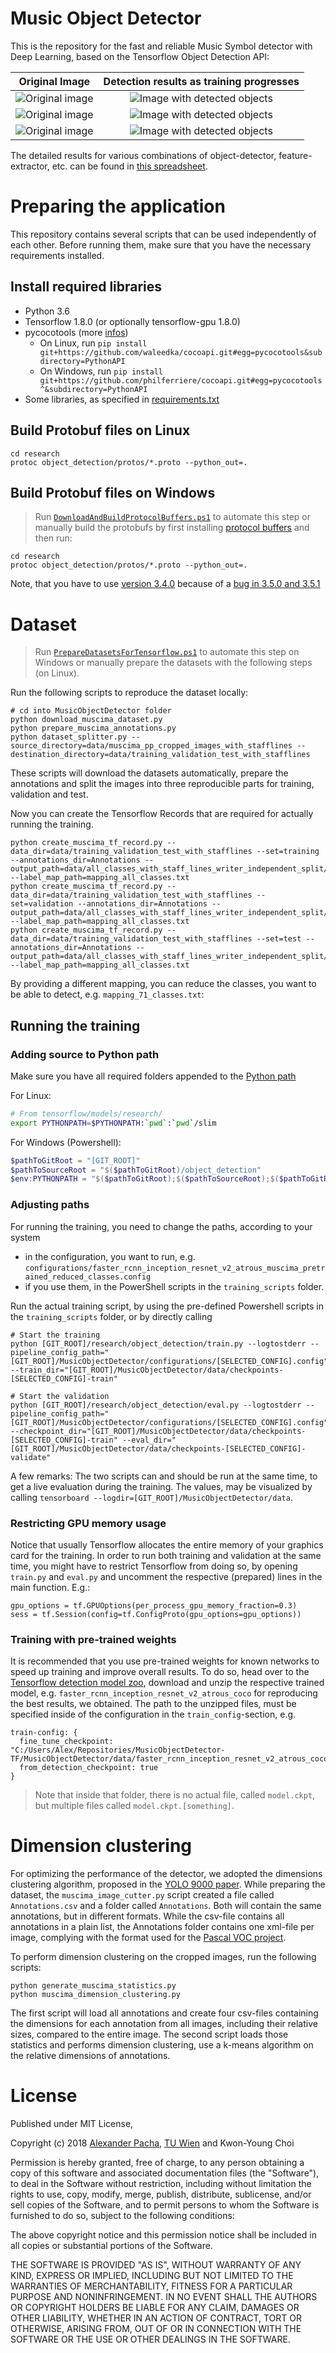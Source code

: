 # Music Object Detector

This is the repository for the fast and reliable Music Symbol detector with Deep Learning, based on the Tensorflow Object Detection API: 
 
| Original Image | Detection results as training progresses |
|:--------------:|:------------------:|
| ![Original image](MusicObjectDetector/images/crop_undetected.png) | ![Image with detected objects](MusicObjectDetector/images/individualImage1-animation.gif) |
| ![Original image](MusicObjectDetector/images/individualImage3-0.jpg)      | ![Image with detected objects](MusicObjectDetector/images/individualImage3-animated.gif)      |
| ![Original image](MusicObjectDetector/images/individualImage2-0.jpg)      | ![Image with detected objects](MusicObjectDetector/images/individualImage2-animated.gif)      |

The detailed results for various combinations of object-detector, feature-extractor, etc. can be found in [this spreadsheet](https://docs.google.com/spreadsheets/d/174-CnLO-rAoVMst0ngVGHguTlD39ebdxLX9ZLE9Pscw/edit?usp=sharing).


# Preparing the application
This repository contains several scripts that can be used independently of each other. 
Before running them, make sure that you have the necessary requirements installed. 

## Install required libraries

- Python 3.6
- Tensorflow 1.8.0 (or optionally tensorflow-gpu 1.8.0)
- pycocotools (more [infos](https://github.com/matterport/Mask_RCNN/issues/6#issuecomment-341503509))
    - On Linux, run `pip install git+https://github.com/waleedka/cocoapi.git#egg=pycocotools&subdirectory=PythonAPI`
    - On Windows, run `pip install git+https://github.com/philferriere/cocoapi.git#egg=pycocotools^&subdirectory=PythonAPI`
- Some libraries, as specified in [requirements.txt](MusicObjectDetector/requirements.txt)

## Build Protobuf files on Linux

```commandline
cd research
protoc object_detection/protos/*.proto --python_out=.
```

## Build Protobuf files on Windows

> Run [`DownloadAndBuildProtocolBuffers.ps1`](MusicObjectDetector/DownloadAndBuildProtocolBuffers.ps1) to automate this step or manually build the protobufs by first installing [protocol buffers](https://developers.google.com/protocol-buffers/docs/downloads) and then run:

```commandline
cd research
protoc object_detection/protos/*.proto --python_out=.
```

Note, that you have to use [version 3.4.0](https://github.com/google/protobuf/releases/download/v3.4.0/) because of a [bug in 3.5.0 and 3.5.1](https://github.com/google/protobuf/issues/3957)

# Dataset

> Run [`PrepareDatasetsForTensorflow.ps1`](MusicObjectDetector/PrepareDatasetsForTensorflow.ps1) to automate this step on Windows or manually prepare the datasets with the following steps (on Linux).

Run the following scripts to reproduce the dataset locally:

```
# cd into MusicObjectDetector folder
python download_muscima_dataset.py
python prepare_muscima_annotations.py
python dataset_splitter.py --source_directory=data/muscima_pp_cropped_images_with_stafflines --destination_directory=data/training_validation_test_with_stafflines
```
  
These scripts will download the datasets automatically, prepare the annotations and split the images into three reproducible parts for training, validation and test. 

Now you can create the Tensorflow Records that are required for actually running the training.

```
python create_muscima_tf_record.py --data_dir=data/training_validation_test_with_stafflines --set=training --annotations_dir=Annotations --output_path=data/all_classes_with_staff_lines_writer_independent_split/training.record --label_map_path=mapping_all_classes.txt
python create_muscima_tf_record.py --data_dir=data/training_validation_test_with_stafflines --set=validation --annotations_dir=Annotations --output_path=data/all_classes_with_staff_lines_writer_independent_split/validation.record --label_map_path=mapping_all_classes.txt
python create_muscima_tf_record.py --data_dir=data/training_validation_test_with_stafflines --set=test --annotations_dir=Annotations --output_path=data/all_classes_with_staff_lines_writer_independent_split/test.record --label_map_path=mapping_all_classes.txt
```

 By providing a different mapping, you can reduce the classes, you want to be able to detect, e.g. `mapping_71_classes.txt`:
 
## Running the training

### Adding source to Python path
Make sure you have all required folders appended to the [Python path](https://github.com/tensorflow/models/blob/master/research/object_detection/g3doc/installation.md#add-libraries-to-pythonpath)

For Linux:
```bash
# From tensorflow/models/research/
export PYTHONPATH=$PYTHONPATH:`pwd`:`pwd`/slim
```

For Windows (Powershell):
```powershell
$pathToGitRoot = "[GIT_ROOT]"
$pathToSourceRoot = "$($pathToGitRoot)/object_detection"
$env:PYTHONPATH = "$($pathToGitRoot);$($pathToSourceRoot);$($pathToGitRoot)/slim"
```

### Adjusting paths
For running the training, you need to change the paths, according to your system

- in the configuration, you want to run, e.g. `configurations/faster_rcnn_inception_resnet_v2_atrous_muscima_pretrained_reduced_classes.config`
- if you use them, in the PowerShell scripts in the `training_scripts` folder.

Run the actual training script, by using the pre-defined Powershell scripts in the `training_scripts` folder, or by directly calling

```
# Start the training
python [GIT_ROOT]/research/object_detection/train.py --logtostderr --pipeline_config_path="[GIT_ROOT]/MusicObjectDetector/configurations/[SELECTED_CONFIG].config" --train_dir="[GIT_ROOT]/MusicObjectDetector/data/checkpoints-[SELECTED_CONFIG]-train"

# Start the validation
python [GIT_ROOT]/research/object_detection/eval.py --logtostderr --pipeline_config_path="[GIT_ROOT]/MusicObjectDetector/configurations/[SELECTED_CONFIG].config" --checkpoint_dir="[GIT_ROOT]/MusicObjectDetector/data/checkpoints-[SELECTED_CONFIG]-train" --eval_dir="[GIT_ROOT]/MusicObjectDetector/data/checkpoints-[SELECTED_CONFIG]-validate"
```

A few remarks: The two scripts can and should be run at the same time, to get a live evaluation during the training. The values, may be visualized by calling `tensorboard --logdir=[GIT_ROOT]/MusicObjectDetector/data`.

### Restricting GPU memory usage

Notice that usually Tensorflow allocates the entire memory of your graphics card for the training. In order to run both training and validation at the same time, you might have to restrict Tensorflow from doing so, by opening `train.py` and `eval.py` and uncomment the respective (prepared) lines in the main function. E.g.:

```
gpu_options = tf.GPUOptions(per_process_gpu_memory_fraction=0.3)
sess = tf.Session(config=tf.ConfigProto(gpu_options=gpu_options))
```

### Training with pre-trained weights

It is recommended that you use pre-trained weights for known networks to speed up training and improve overall results. To do so, head over to the [Tensorflow detection model zoo](https://github.com/tensorflow/models/blob/master/research/object_detection/g3doc/detection_model_zoo.md), download and unzip the respective trained model, e.g. `faster_rcnn_inception_resnet_v2_atrous_coco` for reproducing the best results, we obtained. The path to the unzipped files, must be specified inside of the configuration in the `train_config`-section, e.g.

```
train-config: {
  fine_tune_checkpoint: "C:/Users/Alex/Repositories/MusicObjectDetector-TF/MusicObjectDetector/data/faster_rcnn_inception_resnet_v2_atrous_coco_2017_11_08/model.ckpt"
  from_detection_checkpoint: true
}
```

> Note that inside that folder, there is no actual file, called `model.ckpt`, but multiple files called `model.ckpt.[something]`.

# Dimension clustering

For optimizing the performance of the detector, we adopted the dimensions clustering algorithm, proposed in the [YOLO 9000 paper](https://arxiv.org/abs/1612.08242).
While preparing the dataset, the `muscima_image_cutter.py` script created a file called `Annotations.csv` and a folder called `Annotations`. 
Both will contain the same annotations, but in different formats. While the csv-file contains all annotations in a plain list, the Annotations
folder contains one xml-file per image, complying with the format used for the [Pascal VOC project](http://host.robots.ox.ac.uk/pascal/VOC/).

To perform dimension clustering on the cropped images, run the following scripts:
```
python generate_muscima_statistics.py
python muscima_dimension_clustering.py
```
The first script will load all annotations and create four csv-files containing the dimensions for each annotation 
from all images, including their relative sizes, compared to the entire image.
The second script loads those statistics and performs dimension clustering, use a k-means algorithm on the relative 
dimensions of annotations.   

# License

Published under MIT License,

Copyright (c) 2018 [Alexander Pacha](http://alexanderpacha.com), [TU Wien](https://www.ims.tuwien.ac.at/people/alexander-pacha) and Kwon-Young Choi

Permission is hereby granted, free of charge, to any person obtaining a copy
of this software and associated documentation files (the "Software"), to deal
in the Software without restriction, including without limitation the rights
to use, copy, modify, merge, publish, distribute, sublicense, and/or sell
copies of the Software, and to permit persons to whom the Software is
furnished to do so, subject to the following conditions:

The above copyright notice and this permission notice shall be included in all
copies or substantial portions of the Software.

THE SOFTWARE IS PROVIDED "AS IS", WITHOUT WARRANTY OF ANY KIND, EXPRESS OR
IMPLIED, INCLUDING BUT NOT LIMITED TO THE WARRANTIES OF MERCHANTABILITY,
FITNESS FOR A PARTICULAR PURPOSE AND NONINFRINGEMENT. IN NO EVENT SHALL THE
AUTHORS OR COPYRIGHT HOLDERS BE LIABLE FOR ANY CLAIM, DAMAGES OR OTHER
LIABILITY, WHETHER IN AN ACTION OF CONTRACT, TORT OR OTHERWISE, ARISING FROM,
OUT OF OR IN CONNECTION WITH THE SOFTWARE OR THE USE OR OTHER DEALINGS IN THE
SOFTWARE.
